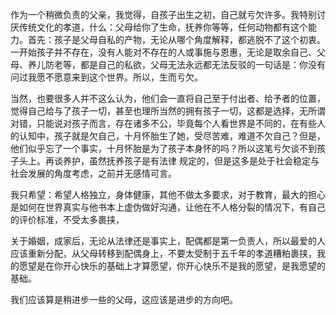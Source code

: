 作为一个稍微负责的父亲，我觉得，自孩子出生之初，自己就亏欠许多。我特别讨厌传统文化的孝道，什么：父母给你了生命，抚养你等等，任何动物都有这个能力。首先：孩子是父母自私的产物，无论从哪个角度解释，都逃脱不了这个初衷。一开始孩子并不存在，没有人能对不存在的人或事施与恩惠，无论是取余自己、父母、养儿防老等，都是自己的私欲，父母无法永远都无法反驳的一句话是：你没有问过我愿不愿意来到这个世界。所以，生而亏欠。

当然，也要很多人并不这么认为，他们会一直将自己至于付出者、给予者的位置，觉得自己给与了孩子一切，甚至也理所当然的拥有孩子一切，这都是选择，无所谓对错，只能说对孩子而言，存在诸多不公，毕竟每个人看世界是不同的，在有些人的认知中，孩子就是欠自己，十月怀胎生了她，受尽苦难，难道不欠自己？但是，他们似乎忘了一个事实，十月怀胎是为了孩子本身怀的吗？所以这笔亏欠谈不到孩子头上。再谈养护，虽然抚养孩子是有法律 规定的，但是这多是处于社会稳定与社会发展的角度考虑，之前并无感情可言。


我只希望：希望人格独立，身体健康，其他不做太多要求，对于教育，最大的担心是如何在世界真实与他书本上虚伪做好沟通，让他在不人格分裂的情况下，有自己的评价标准，不受太多裹挟，

关于婚姻，成家后，无论从法律还是事实上，配偶都是第一负责人，所以最爱的人应该重新分配，从父母转移到配偶身上，不要太受制于五千年的孝道糟粕裹挟，我的愿望是在你开心快乐的基础上才算愿望，你开心快乐不是我的愿望，是我愿望的基础。

我们应该算是稍进步一些的父母，这应该是进步的方向吧。